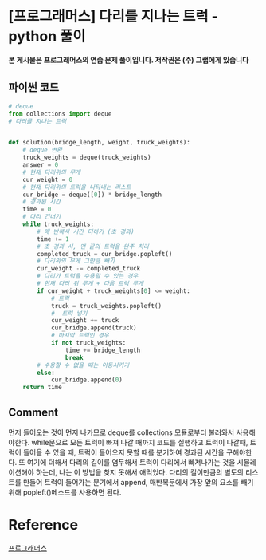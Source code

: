 


# [프로그래머스] 다리를 지나는 트럭 - python 풀이

**본 게시물은 프로그래머스의 연습 문제 풀이입니다. 저작권은 (주) 그랩에게 있습니다**

## 파이썬 코드

```python
# deque
from collections import deque
# 다리를 지나는 트럭


def solution(bridge_length, weight, truck_weights):
    # deque 변환
    truck_weights = deque(truck_weights)
    answer = 0
    # 현재 다리위의 무게
    cur_weight = 0
    # 현재 다리위의 트럭을 나타내는 리스트
    cur_bridge = deque([0]) * bridge_length
    # 경과된 시간
    time = 0
    # 다리 건너기
    while truck_weights:
        # 매 반복시 시간 더하기 (초 경과)
        time += 1
        # 초 경과 시, 맨 끝의 트럭을 완주 처리
        completed_truck = cur_bridge.popleft()
        # 다리위의 무게 그만큼 빼기
        cur_weight -= completed_truck
        # 다리가 트럭을 수용할 수 있는 경우
        # 현재 다리 위 무게 + 다음 트럭 무게
        if cur_weight + truck_weights[0] <= weight:
            # 트럭
            truck = truck_weights.popleft()
            #  트럭 넣기
            cur_weight += truck
            cur_bridge.append(truck)
            # 마지막 트럭인 경우
            if not truck_weights:
                time += bridge_length
                break
        # 수용할 수 없을 때는 이동시키기
        else:
            cur_bridge.append(0)
    return time
```



## Comment

먼저 들어오는 것이 먼저 나가므로 deque를 collections 모듈로부터 불러와서 사용해야한다. while문으로 모든 트럭이 빠져 나갈 때까지 코드를 실행하고 트럭이 나갈때, 트럭이 들어올 수 있을 때, 트럭이 들어오지 못할 때를 분기하여 경과된 시간을 구해야한다. 또 여기에 더해서 다리의 길이를 염두해서 트럭이 다리에서 빠져나가는 것을 시뮬레이션해야 하는데, 나는 이 방법을 찾지 못해서 애먹었다. 다리의 길이만큼의 별도의 리스트를 만들어 트럭이 들어가는 분기에서 append, 매반복문에서 가장 앞의 요소를 빼기위해 popleft()메소드를 사용하면 된다.

# Reference

[프로그래머스](https://programmers.co.kr)

